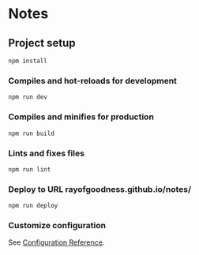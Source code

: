 # Notes

## Project setup
```
npm install
```

### Compiles and hot-reloads for development
```
npm run dev
```

### Compiles and minifies for production
```
npm run build
```

### Lints and fixes files
```
npm run lint
```

### Deploy to URL rayofgoodness.github.io/notes/
```
npm run deploy
```

### Customize configuration
See [Configuration Reference](https://cli.vuejs.org/config/).
